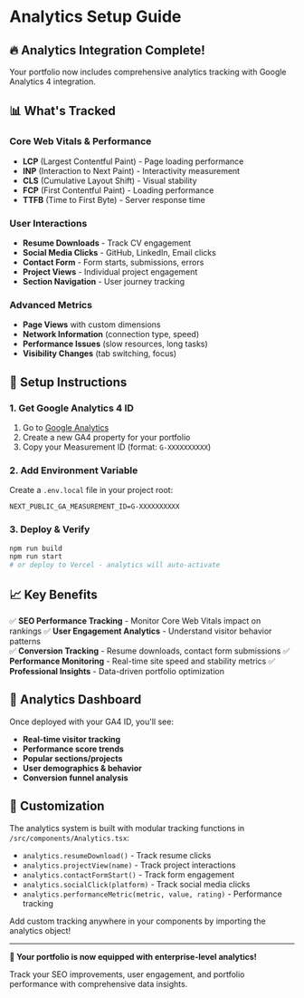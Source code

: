 # Analytics Setup Guide

## 🔥 Analytics Integration Complete!

Your portfolio now includes comprehensive analytics tracking with Google Analytics 4 integration.

## 📊 What's Tracked

### **Core Web Vitals & Performance**
- **LCP** (Largest Contentful Paint) - Page loading performance
- **INP** (Interaction to Next Paint) - Interactivity measurement  
- **CLS** (Cumulative Layout Shift) - Visual stability
- **FCP** (First Contentful Paint) - Loading performance
- **TTFB** (Time to First Byte) - Server response time

### **User Interactions**
- **Resume Downloads** - Track CV engagement
- **Social Media Clicks** - GitHub, LinkedIn, Email clicks
- **Contact Form** - Form starts, submissions, errors
- **Project Views** - Individual project engagement
- **Section Navigation** - User journey tracking

### **Advanced Metrics**
- **Page Views** with custom dimensions
- **Network Information** (connection type, speed)
- **Performance Issues** (slow resources, long tasks)
- **Visibility Changes** (tab switching, focus)

## 🚀 Setup Instructions

### 1. Get Google Analytics 4 ID
1. Go to [Google Analytics](https://analytics.google.com/)
2. Create a new GA4 property for your portfolio
3. Copy your Measurement ID (format: `G-XXXXXXXXXX`)

### 2. Add Environment Variable
Create a `.env.local` file in your project root:
```env
NEXT_PUBLIC_GA_MEASUREMENT_ID=G-XXXXXXXXXX
```

### 3. Deploy & Verify
```bash
npm run build
npm run start
# or deploy to Vercel - analytics will auto-activate
```

## 📈 Key Benefits

✅ **SEO Performance Tracking** - Monitor Core Web Vitals impact on rankings
✅ **User Engagement Analytics** - Understand visitor behavior patterns  
✅ **Conversion Tracking** - Resume downloads, contact form submissions
✅ **Performance Monitoring** - Real-time site speed and stability metrics
✅ **Professional Insights** - Data-driven portfolio optimization

## 🎯 Analytics Dashboard

Once deployed with your GA4 ID, you'll see:
- **Real-time visitor tracking**
- **Performance score trends**
- **Popular sections/projects**
- **User demographics & behavior**
- **Conversion funnel analysis**

## 🔧 Customization

The analytics system is built with modular tracking functions in `/src/components/Analytics.tsx`:

- `analytics.resumeDownload()` - Track resume clicks
- `analytics.projectView(name)` - Track project interactions  
- `analytics.contactFormStart()` - Track form engagement
- `analytics.socialClick(platform)` - Track social media clicks
- `analytics.performanceMetric(metric, value, rating)` - Performance tracking

Add custom tracking anywhere in your components by importing the analytics object!

---

**🎉 Your portfolio is now equipped with enterprise-level analytics!** 

Track your SEO improvements, user engagement, and portfolio performance with comprehensive data insights.